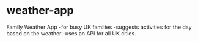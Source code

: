# weather-app

Family Weather App
-for busy UK families
-suggests activities for the day based on the weather
-uses an API for all UK cities.
